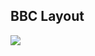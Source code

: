 ## BBC Layout
<a target="_blank" href="https://bbcmockup.netlify.app/">
	<img src="https://res.cloudinary.com/dile8hu1p/image/upload/v1645058580/websites/bbc_fnf7ep.png"  >
</a>
 
